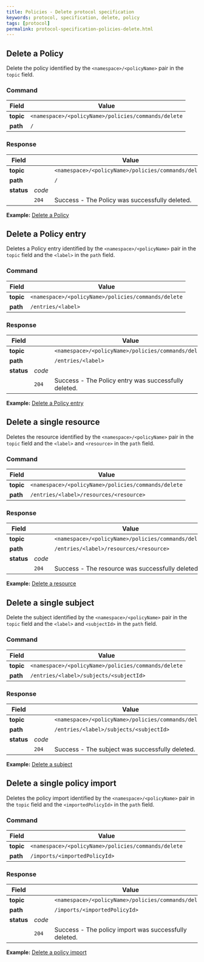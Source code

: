 ```yaml
---
title: Policies - Delete protocol specification
keywords: protocol, specification, delete, policy
tags: [protocol]
permalink: protocol-specification-policies-delete.html
---
```


## Delete a Policy

Delete the policy identified by the `<namespace>/<policyName>` pair in the `topic` field.

### Command

| Field     | Value                   |
|-----------|-------------------------|
| **topic** | `<namespace>/<policyName>/policies/commands/delete`     |
| **path**  | `/`     |

### Response

| Field      |        | Value                    |
|------------|--------|--------------------------|
| **topic**  |        | `<namespace>/<policyName>/policies/commands/delete` |
| **path**   |        | `/`                      |
| **status** | _code_ |    
|            | `204`  | Success - The Policy was successfully deleted.       |

**Example:** [Delete a Policy](protocol-examples-policies-deletepolicy.html)


## Delete a Policy entry

Deletes a Policy entry identified by the `<namespace>/<policyName>` pair in the `topic` field and the `<label>` in the
 `path` field. 

### Command

| Field     | Value                   |
|-----------|-------------------------|
| **topic** | `<namespace>/<policyName>/policies/commands/delete`     |
| **path**  | `/entries/<label>`     |

### Response

| Field      |        | Value                    |
|------------|--------|--------------------------|
| **topic**  |        | `<namespace>/<policyName>/policies/commands/delete` |
| **path**   |        | `/entries/<label>`                      |
| **status** | _code_ |    
|            | `204`  | Success - The Policy entry was successfully deleted.       |

**Example:** [Delete a Policy entry](protocol-examples-policies-deletepolicyentry.html)

## Delete a single resource

Deletes the resource identified by the `<namespace>/<policyName>` pair in the `topic` field and the `<label>` and
 `<resource>` in the `path` field.

### Command

| Field     | Value                   |
|-----------|-------------------------|
| **topic** | `<namespace>/<policyName>/policies/commands/delete`     |
| **path**  | `/entries/<label>/resources/<resource>`     |

### Response

| Field      |        | Value                    |
|------------|--------|--------------------------|
| **topic**  |        | `<namespace>/<policyName>/policies/commands/delete` |
| **path**   |        | `/entries/<label>/resources/<resource>`                      |
| **status** | _code_ |    
|            | `204`  | Success - The resource was successfully deleted.       |

**Example:** [Delete a resource](protocol-examples-policies-deleteresource.html)

## Delete a single subject

Delete the subject identified by the `<namespace>/<policyName>` pair in the `topic` field and the `<label>` and
 `<subjectId>` in the `path` field.

### Command

| Field     | Value                   |
|-----------|-------------------------|
| **topic** | `<namespace>/<policyName>/policies/commands/delete`     |
| **path**  | `/entries/<label>/subjects/<subjectId>`     |

### Response

| Field      |        | Value                    |
|------------|--------|--------------------------|
| **topic**  |        | `<namespace>/<policyName>/policies/commands/delete` |
| **path**   |        | `/entries/<label>/subjects/<subjectId>`                      |
| **status** | _code_ |    
|            | `204`  | Success - The subject was successfully deleted.       |

**Example:** [Delete a subject](protocol-examples-policies-deletesubject.html)

## Delete a single policy import

Deletes the policy import identified by the `<namespace>/<policyName>` pair in the `topic` field and the `<importedPolicyId>` in the `path` field.

### Command

| Field     | Value                                               |
|-----------|-----------------------------------------------------|
| **topic** | `<namespace>/<policyName>/policies/commands/delete` |
| **path**  | `/imports/<importedPolicyId>`  |

### Response

| Field      |        | Value                                                  |
|------------|--------|--------------------------------------------------------|
| **topic**  |        | `<namespace>/<policyName>/policies/commands/delete`    |
| **path**   |        | `/imports/<importedPolicyId>`                          |
| **status** | _code_ |
|            | `204`  | Success - The policy import was successfully deleted. |

**Example:** [Delete a policy import](protocol-examples-policies-deleteimport.html)